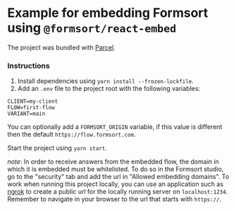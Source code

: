# Example for embedding Formsort using `@formsort/react-embed`

The project was bundled with [Parcel](https://parceljs.org/cli.html).

### Instructions

1. Install dependencies using `yarn install --frozen-lockfile`.
1. Add an `.env` file to the project root with the following variables:

```
CLIENT=my-client
FLOW=first-flow
VARIANT=main
```

You can optionally add a `FORMSORT_ORIGIN` variable, if this value is different then the default `https://flow.formsort.com`.

Start the project using `yarn start`.

_note_: In order to receive answers from the embedded flow, the domain in which it is embedded must be whitelisted. To do so in the Formsort studio, go to the "security" tab and add the url in "Allowed embedding domains". To work when running this project locally, you can use an application such as [ngrok](https://ngrok.com/) to create a public url for the locally running server on `localhost:1234`. Remember to navigate in your browser to the url that starts with `https://`.
